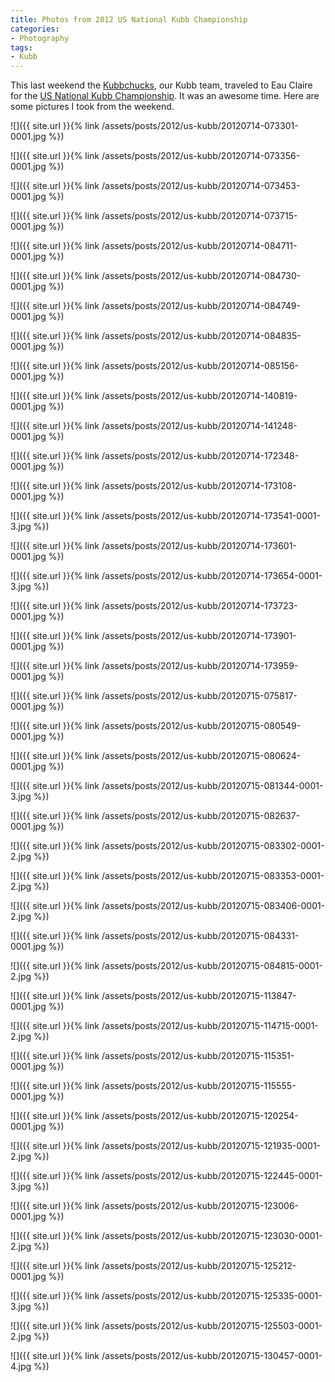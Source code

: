 ```yaml
---
title: Photos from 2012 US National Kubb Championship
categories:
- Photography
tags:
- Kubb
---
```


This last weekend the [Kubbchucks](http://kubbchucks.planetkubb.com), our Kubb team, traveled to Eau Claire for the [US National Kubb Championship](http://usakubb.org/). It was an awesome time. Here are some pictures I took from the weekend.

![]({{ site.url }}{% link /assets/posts/2012/us-kubb/20120714-073301-0001.jpg %})

![]({{ site.url }}{% link /assets/posts/2012/us-kubb/20120714-073356-0001.jpg %})

![]({{ site.url }}{% link /assets/posts/2012/us-kubb/20120714-073453-0001.jpg %})

![]({{ site.url }}{% link /assets/posts/2012/us-kubb/20120714-073715-0001.jpg %})

![]({{ site.url }}{% link /assets/posts/2012/us-kubb/20120714-084711-0001.jpg %})

![]({{ site.url }}{% link /assets/posts/2012/us-kubb/20120714-084730-0001.jpg %})

![]({{ site.url }}{% link /assets/posts/2012/us-kubb/20120714-084749-0001.jpg %})

![]({{ site.url }}{% link /assets/posts/2012/us-kubb/20120714-084835-0001.jpg %})

![]({{ site.url }}{% link /assets/posts/2012/us-kubb/20120714-085156-0001.jpg %})

![]({{ site.url }}{% link /assets/posts/2012/us-kubb/20120714-140819-0001.jpg %})

![]({{ site.url }}{% link /assets/posts/2012/us-kubb/20120714-141248-0001.jpg %})

![]({{ site.url }}{% link /assets/posts/2012/us-kubb/20120714-172348-0001.jpg %})

![]({{ site.url }}{% link /assets/posts/2012/us-kubb/20120714-173108-0001.jpg %})

![]({{ site.url }}{% link /assets/posts/2012/us-kubb/20120714-173541-0001-3.jpg %})

![]({{ site.url }}{% link /assets/posts/2012/us-kubb/20120714-173601-0001.jpg %})

![]({{ site.url }}{% link /assets/posts/2012/us-kubb/20120714-173654-0001-3.jpg %})

![]({{ site.url }}{% link /assets/posts/2012/us-kubb/20120714-173723-0001.jpg %})

![]({{ site.url }}{% link /assets/posts/2012/us-kubb/20120714-173901-0001.jpg %})

![]({{ site.url }}{% link /assets/posts/2012/us-kubb/20120714-173959-0001.jpg %})

![]({{ site.url }}{% link /assets/posts/2012/us-kubb/20120715-075817-0001.jpg %})

![]({{ site.url }}{% link /assets/posts/2012/us-kubb/20120715-080549-0001.jpg %})

![]({{ site.url }}{% link /assets/posts/2012/us-kubb/20120715-080624-0001.jpg %})

![]({{ site.url }}{% link /assets/posts/2012/us-kubb/20120715-081344-0001-3.jpg %})

![]({{ site.url }}{% link /assets/posts/2012/us-kubb/20120715-082637-0001.jpg %})

![]({{ site.url }}{% link /assets/posts/2012/us-kubb/20120715-083302-0001-2.jpg %})

![]({{ site.url }}{% link /assets/posts/2012/us-kubb/20120715-083353-0001-2.jpg %})

![]({{ site.url }}{% link /assets/posts/2012/us-kubb/20120715-083406-0001-2.jpg %})

![]({{ site.url }}{% link /assets/posts/2012/us-kubb/20120715-084331-0001.jpg %})

![]({{ site.url }}{% link /assets/posts/2012/us-kubb/20120715-084815-0001-2.jpg %})

![]({{ site.url }}{% link /assets/posts/2012/us-kubb/20120715-113847-0001.jpg %})

![]({{ site.url }}{% link /assets/posts/2012/us-kubb/20120715-114715-0001-2.jpg %})

![]({{ site.url }}{% link /assets/posts/2012/us-kubb/20120715-115351-0001.jpg %})

![]({{ site.url }}{% link /assets/posts/2012/us-kubb/20120715-115555-0001.jpg %})

![]({{ site.url }}{% link /assets/posts/2012/us-kubb/20120715-120254-0001.jpg %})

![]({{ site.url }}{% link /assets/posts/2012/us-kubb/20120715-121935-0001-2.jpg %})

![]({{ site.url }}{% link /assets/posts/2012/us-kubb/20120715-122445-0001-3.jpg %})

![]({{ site.url }}{% link /assets/posts/2012/us-kubb/20120715-123006-0001.jpg %})

![]({{ site.url }}{% link /assets/posts/2012/us-kubb/20120715-123030-0001-2.jpg %})

![]({{ site.url }}{% link /assets/posts/2012/us-kubb/20120715-125212-0001.jpg %})

![]({{ site.url }}{% link /assets/posts/2012/us-kubb/20120715-125335-0001-3.jpg %})

![]({{ site.url }}{% link /assets/posts/2012/us-kubb/20120715-125503-0001-2.jpg %})

![]({{ site.url }}{% link /assets/posts/2012/us-kubb/20120715-130457-0001-4.jpg %})

